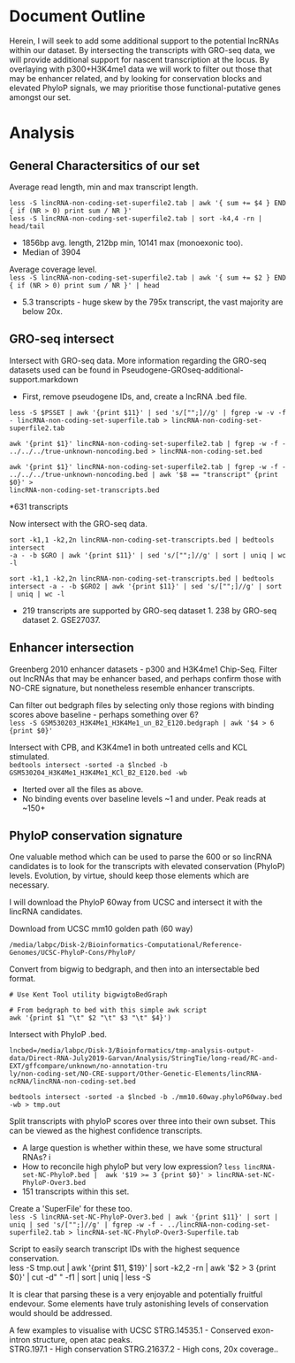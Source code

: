 # Document Outline     
Herein, I will seek to add some additional support to the potential lncRNAs
within our dataset. By intersecting the transcripts with GRO-seq data, we will
provide additional support for nascent transcription at the locus. By
overlaying with p300+H3K4me1 data we will work to filter out those that may be
enhancer related, and by looking for conservation blocks and elevated PhyloP
signals, we may prioritise those functional-putative genes amongst our set.     


# Analysis

## General Charactersitics of our set

Average read length, min and max transcript length. 
```
less -S lincRNA-non-coding-set-superfile2.tab | awk '{ sum += $4 } END { if (NR > 0) print sum / NR }' 
less -S lincRNA-non-coding-set-superfile2.tab | sort -k4,4 -rn | head/tail
```
* 1856bp avg. length, 212bp min, 10141 max (monoexonic too).      
* Median of 3904

Average coverage level.    
`less -S lincRNA-non-coding-set-superfile2.tab | awk '{ sum += $2 } END { if (NR > 0) print sum / NR }' | head`
* 5.3 transcripts - huge skew by the 795x transcript, the vast majority are below 20x.            



## GRO-seq intersect      


Intersect with GRO-seq data. More information regarding the GRO-seq datasets used can be found in Pseudogene-GROseq-additional-support.markdown        
* First, remove pseudogene IDs, and, create a lncRNA .bed file.    

```     
less -S $PSSET | awk '{print $11}' | sed 's/["";]//g' | fgrep -w -v -f - lincRNA-non-coding-set-superfile.tab > lincRNA-non-coding-set-superfile2.tab   

awk '{print $1}' lincRNA-non-coding-set-superfile2.tab | fgrep -w -f - ../../../true-unknown-noncoding.bed > lincRNA-non-coding-set.bed

awk '{print $1}' lincRNA-non-coding-set-superfile2.tab | fgrep -w -f -
../../../true-unknown-noncoding.bed | awk '$8 == "transcript" {print $0}' >
lincRNA-non-coding-set-transcripts.bed     
```     
*631 transcripts 

Now intersect with the GRO-seq data.   

```
sort -k1,1 -k2,2n lincRNA-non-coding-set-transcripts.bed | bedtools intersect
-a - -b $GRO | awk '{print $11}' | sed 's/["";]//g' | sort | uniq | wc -l

sort -k1,1 -k2,2n lincRNA-non-coding-set-transcripts.bed | bedtools intersect -a - -b $GRO2 | awk '{print $11}' | sed 's/["";]//g' | sort | uniq | wc -l
```
* 219 transcripts are supported by GRO-seq dataset 1. 238 by GRO-seq dataset 2. GSE27037.         


## Enhancer intersection     

Greenberg 2010 enhancer datasets - p300 and H3K4me1 Chip-Seq. Filter out
lncRNAs that may be enhancer based, and perhaps confirm those with NO-CRE
signature, but nonetheless resemble enhancer transcripts.  


Can filter out bedgraph files by selecting only those regions with binding scores above baseline - perhaps something over 6?    
`less -S GSM530203_H3K4Me1_H3K4Me1_un_B2_E120.bedgraph | awk '$4 > 6 {print $0}'`       

Intersect with CPB, and K3K4me1 in both untreated cells and KCL stimulated.    
`bedtools intersect -sorted -a $lncbed -b GSM530204_H3K4Me1_H3K4Me1_KCl_B2_E120.bed -wb` 
* Iterted over all the files as above.     
* No binding events over baseline levels ~1 and under. Peak reads at ~150+ 



## PhyloP conservation signature    

One valuable method which can be used to parse the 600 or so lincRNA candidates
is to look for the transcripts with elevated conservation (PhyloP) levels.
Evolution, by virtue, should keep those elements which are necessary.    

I will download the PhyloP 60way from UCSC and intersect it with the lincRNA candidates.    

Download from UCSC mm10 golden path (60 way)     

`/media/labpc/Disk-2/Bioinformatics-Computational/Reference-Genomes/UCSC-PhyloP-Cons/PhyloP/`     

Convert from bigwig to bedgraph, and then into an intersectable bed format. 

```     
# Use Kent Tool utility bigwigtoBedGraph 

# From bedgraph to bed with this simple awk script    
awk '{print $1 "\t" $2 "\t" $3 "\t" $4}')    
```

Intersect with PhyloP .bed.     
```   
lncbed=/media/labpc/Disk-3/Bioinformatics/tmp-analysis-output-data/Direct-RNA-July2019-Garvan/Analysis/StringTie/long-read/RC-and-EXT/gffcompare/unknown/no-annotation-tru
ly/non-coding-set/NO-CRE-support/Other-Genetic-Elements/lincRNA-ncRNA/lincRNA-non-coding-set.bed    

bedtools intersect -sorted -a $lncbed -b ./mm10.60way.phyloP60way.bed -wb > tmp.out
```     

Split transcripts with phyloP scores over three into their own subset. This can be viewed as the highest confidence transcripts. 
* A large question is whether within these, we have some structural RNAs?     i
* How to reconcile high phyloP but very low expression? 
`less lincRNA-set-NC-PhyloP.bed |  awk '$19 >= 3 {print $0}' > lincRNA-set-NC-PhyloP-Over3.bed`    
* 151 transcripts within this set.      

Create a 'SuperFile' for these too.   
`less -S lincRNA-set-NC-PhyloP-Over3.bed | awk '{print $11}' | sort | uniq |
sed 's/["";]//g' | fgrep -w -f - ../lincRNA-non-coding-set-superfile2.tab >
lincRNA-set-NC-PhyloP-Over3-Superfile.tab`      

Script to easily search transcript IDs with the highest sequence conservation.     
less -S tmp.out | awk '{print $11, $19}' | sort -k2,2 -rn | awk '$2 > 3 {print $0}' | cut -d" " -f1 | sort | uniq | less -S


It is clear that parsing these is a very enjoyable and potentially fruitful
endevour. Some elements have truly astonishing levels of conservation would
should be addressed.    


A few examples to visualise with UCSC
STRG.14535.1 - Conserved exon-intron structure, open atac peaks.     
STRG.197.1 - High conservation 
STRG.21637.2 - High cons, 20x coverage..   







